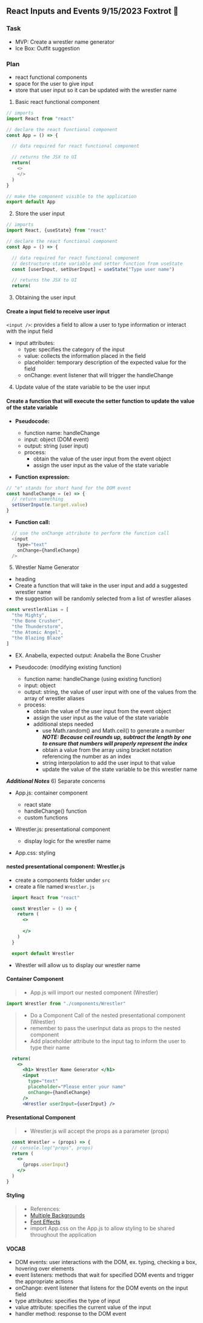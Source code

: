 ## React Inputs and Events 9/15/2023 Foxtrot 🦊

### Task
- MVP: Create a wrestler name generator
- Ice Box: Outfit suggestion

### Plan
- react functional components
- space for the user to give input
- store that user input so it can be updated with the wrestler name

1) Basic react functional component
```js
// imports
import React from "react"

// declare the react functional component
const App = () => {

  // data required for react functional component

  // returns the JSX to UI
  return(
    <>
    </>
  )
}

// make the component visible to the application
export default App
```

2) Store the user input
```js
// imports
import React, {useState} from "react"

// declare the react functional component
const App = () => {

  // data required for react functional component
  // destructure state variable and setter function from useState
  const [userInput, setUserInput] = useState("Type user name")

  // returns the JSX to UI
  return(

```

3) Obtaining the user input

#### Create a input field to receive user input
`<input />`: provides a field to allow a user to type information or interact with the input field
  - input attributes:
    - type: specifies the category of the input
    - value: collects the information placed in the field
    - placeholder: temporary description of the expected value for the field
    - onChange: event listener that will trigger the handleChange


4) Update value of the state variable to be the user input
#### Create a function that will execute the setter function to update the value of the state variable

- **Pseudocode:**
  - function name: handleChange
  - input: object (DOM event) 
  - output: string (user input)
  - process:
    - obtain the value of the user input from the event object
    - assign the user input as the value of the state variable

- **Function expression:**
```js
// "e" stands for short hand for the DOM event
const handleChange = (e) => {
  // return something
  setUserInput(e.target.value)
}
```

- **Function call:**
```js
  // use the onChange attribute to perform the function call
  <input 
    type="text"
    onChange={handleChange}
  />
```

5) Wrestler Name Generator
- heading
- Create a function that will take in the user input and add a suggested wrestler name
-  the suggestion will be randomly selected from a list of wrestler aliases
```js
const wrestlerAlias = [
  "the Mighty",
  "the Bone Crusher",
  "the Thunderstorm",
  "the Atomic Angel",
  "the Blazing Blaze"
]
```
- EX. Anabella, expected output: Anabella the Bone Crusher

- Pseudocode: (modifying existing function)
  - function name: handleChange (using existing function)
  - input: object
  - output: string, the value of user input with one of the values from the array of wrestler aliases
  - process: 
    - obtain the value of the user input from the event object
    - assign the user input as the value of the state variable
    - additional steps needed
      - use Math.random() and Math.ceil() to generate a number ***NOTE: Because ceil rounds up, subtract the length by one to ensure that numbers will properly represent the index***
      - obtain a value from the array using bracket notation referencing the number as an index
      - string interpolation to add the user input to that value
      - update the value of the state variable to be this wrestler name

***Additional Notes***
6) Separate concerns
  - App.js: container component
    - react state
    - handleChange() function
    - custom functions

  - Wrestler.js: presentational component
    - display logic for the wrestler name

  - App.css: styling

#### nested presentational component: Wrestler.js  
- create a components folder under `src`
- create a file named `Wrestler.js`
```jsx
  import React from "react"

  const Wrestler = () => {
    return (
      <>
      
      </>
    )
  }

  export default Wrestler
```
- Wrestler will allow us to display our wrestler name

#### Container Component
> - App.js will import our nested component (Wrestler)  
```js
import Wrestler from "./components/Wrestler"
```
> - Do a Component Call of the nested presentational component (Wrestler)
> - remember to pass the userInput data as props to the nested component
> - Add placeholder attribute to the input tag to inform the user to type their name
```jsx
  return(
    <>
      <h1> Wrestler Name Generator </h1>
      <input 
        type="text"
        placeholder="Please enter your name"
        onChange={handleChange}
      />
      <Wrestler userInput={userInput} />
```

#### Presentational Component
> - Wrestler.js will accept the props as a parameter (props)

```jsx
  const Wrestler = (props) => {
  // console.log("props", props)
  return (
    <>
      {props.userInput}
    </>
  )
}
```

#### Styling
> - References: 
> - [Multiple Backgrounds](https://www.w3schools.com/css/css3_backgrounds.asp)
> - [Font Effects](https://www.w3schools.com/css/css3_backgrounds.asp)
> - import App.css on the App.js to allow styling to be shared throughout the application


#### VOCAB
- DOM events: user interactions with the DOM, ex. typing, checking a box, hovering over elements
- event listeners: methods that wait for specified DOM events and trigger the appropriate actions
- onChange: event listener that listens for the DOM events on the input field
- type attributes: specifies the type of input
- value attribute: specifies the current value of the input
- handler method: response to the DOM event

